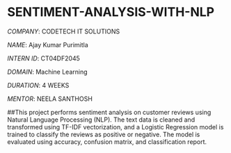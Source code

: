 # SENTIMENT-ANALYSIS-WITH-NLP

*COMPANY*: CODETECH IT SOLUTIONS

*NAME*:   Ajay Kumar Purimitla

*INTERN ID*: CT04DF2045

*DOMAIN*: Machine Learning

*DURATION*: 4 WEEKS

*MENTOR*: NEELA SANTHOSH

##This project performs sentiment analysis on customer reviews using Natural Language Processing (NLP). The text data is cleaned and transformed using TF-IDF vectorization, and a Logistic Regression model is trained to classify the reviews as positive or negative. The model is evaluated using accuracy, confusion matrix, and classification report.



